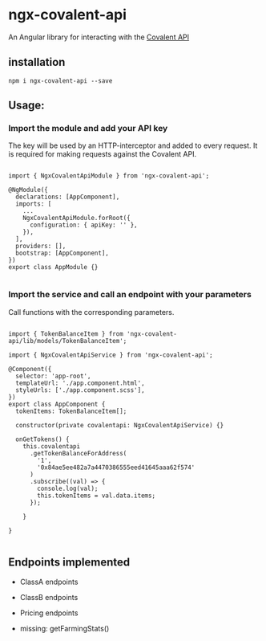 # ngx-covalent-api

An Angular library for interacting with the [Covalent API](https://www.covalenthq.com/docs/api/#overview--introduction)

## installation

`npm i ngx-covalent-api --save`



## Usage:

### Import the module and add your API key

The key will be used by an HTTP-interceptor and added to every request. It is required for making requests against the Covalent API.

```

import { NgxCovalentApiModule } from 'ngx-covalent-api';

@NgModule({
  declarations: [AppComponent],
  imports: [
    ...
    NgxCovalentApiModule.forRoot({
      configuration: { apiKey: '' },
    }),
  ],
  providers: [],
  bootstrap: [AppComponent],
})
export class AppModule {}


```

### Import the service and call an endpoint with your parameters

Call functions with the corresponding parameters.

```

import { TokenBalanceItem } from 'ngx-covalent-api/lib/models/TokenBalanceItem';

import { NgxCovalentApiService } from 'ngx-covalent-api';

@Component({
  selector: 'app-root',
  templateUrl: './app.component.html',
  styleUrls: ['./app.component.scss'],
})
export class AppComponent {
  tokenItems: TokenBalanceItem[];

  constructor(private covalentapi: NgxCovalentApiService) {}

  onGetTokens() {
    this.covalentapi
      .getTokenBalanceForAddress(
        '1',
        '0x84ae5ee482a7a4470386555eed41645aaa62f574'
      )
      .subscribe((val) => {
        console.log(val);
        this.tokenItems = val.data.items;
      });

    }

}


```

## Endpoints implemented

- ClassA endpoints
- ClassB endpoints
- Pricing endpoints

- missing: getFarmingStats()
